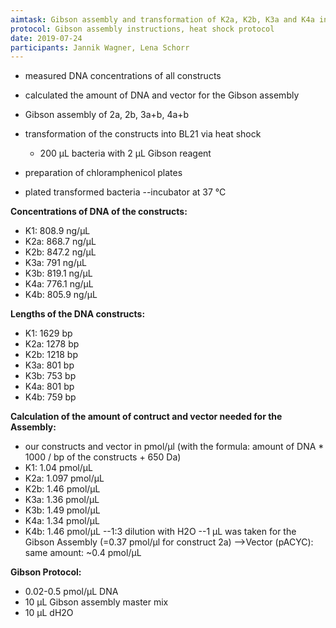 ```yaml
---
aimtask: Gibson assembly and transformation of K2a, K2b, K3a and K4a in pACYC in BL21
protocol: Gibson assembly instructions, heat shock protocol
date: 2019-07-24
participants: Jannik Wagner, Lena Schorr
---
```


* measured DNA concentrations of all constructs
* calculated the amount of DNA and vector for the Gibson assembly


* Gibson assembly of 2a, 2b, 3a+b, 4a+b
* transformation of the constructs into BL21 via heat shock
  * 200 µL bacteria with 2 µL Gibson reagent
* preparation of chloramphenicol plates
* plated transformed bacteria --incubator at 37 °C

**Concentrations of DNA of the constructs:**

* K1: 808.9 ng/µL
* K2a: 868.7 ng/µL
* K2b: 847.2 ng/µL
* K3a: 791 ng/µL
* K3b: 819.1 ng/µL
* K4a: 776.1 ng/µL
* K4b: 805.9 ng/µL

**Lengths of the DNA constructs:**

* K1: 1629 bp
* K2a: 1278 bp
* K2b: 1218 bp
* K3a: 801 bp
* K3b: 753 bp
* K4a: 801 bp
* K4b: 759 bp

**Calculation of the amount of contruct and vector needed for the Assembly:**

* our constructs and vector in pmol/µl (with the formula: amount of DNA * 1000 / bp of the constructs + 650 Da)
* K1: 1.04 pmol/µL
* K2a: 1.097 pmol/µL
* K2b: 1.46 pmol/µL
* K3a: 1.36 pmol/µL
* K3b: 1.49 pmol/µL
* K4a: 1.34 pmol/µL
* K4b: 1.46 pmol/µL
--1:3 dilution with H2O --1 µL was taken for the Gibson Assembly (=0.37 pmol/µl for construct 2a)
-->Vector (pACYC): same amount: ~0.4 pmol/µL 

**Gibson Protocol:**

* 0.02-0.5 pmol/µL DNA
* 10 µL Gibson assembly master mix
* 10 µL dH2O